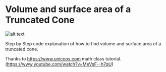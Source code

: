 # Volume and surface area of a Truncated Cone

![alt text](https://upload.wikimedia.org/wikipedia/commons/5/5c/CroppedCone.svg)

Step by Step code explanation of how to find volume and surface area of a truncated cone.

Thanks to https://www.unicoos.com math class tutorial. 
(https://www.youtube.com/watch?v=MeVsF--h7qU)
